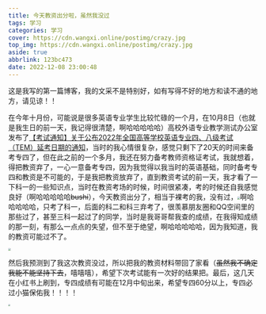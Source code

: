 ```yaml
---
title: 今天教资出分啦，虽然我没过
tags: 学习
categories: 学习
cover: https://cdn.wangxi.online/postimg/crazy.jpg
top_img: https://cdn.wangxi.online/postimg/crazy.jpg
aside: true
abbrlink: 123bc473
date: 2022-12-08 23:00:48
---
```


这是我写的第一篇博客，我的文采不是特别好，如有写得不好的地方和读不通的地方，请见谅！！

在今年十月份，可能说是很多英语专业学生比较忙碌的一个月，在10月8日（也就是我生日的前一天，我记得很清楚，啊哈哈哈哈哈）高校外语专业教学测试办公室发布了[【考试通知】关于公布2022年全国高等学校英语专业四、八级考试（TEM）延考日期的通知](http://tem.fltonline.cn/?p=75477)，当时的我心情很复杂，感觉只剩下了20天的时间来备考专四了，但在此之前的一个多月，我还在努力备考教师资格证考试，我就想着，得把教资弃了，一心一意备考专四，因为我觉得以我当时的英语基础，同时备考专四和教资是不可能的，于是我把教资放弃了，直到教资考试的前一天，我才看了一下科一的一些知识点，当时在教资考场的时候，时间很紧凑，考的时候还自我感觉良好（啊哈哈哈哈哈~~bushi~~），今天教资出分了，相当于裸考的我，没有过，<img src="https://cdn.wangxi.online/postimg/%E6%95%99%E8%B5%84.png" style="zoom: 33%;" />啊哈哈哈哈哈，只考了科一，后面的科二和科三弃考了，很羡慕朋友圈和QQ空间里的那些过了，甚至三科一起过了的同学，当时是我哥哥帮我查的成绩，在我得知成绩的那一刻，有那么一点点的失望，但不至于绝望，啊哈哈哈哈哈，因为我知道，我的教资可能过不了。

<img src="https://cdn.wangxi.online/postimg/crazy.jpg" style="zoom: 33%;" />

然后我预测到了我这次教资没过，所以把我的教资材料带回了家看（~~虽然我不确定我能不能坚持下去~~，嘻嘻嘻），希望下次考试能有一次好的结果把。最后，这几天在小红书上刷到，专四成绩有可能在12月中旬出来，希望专四60分以上，专四必过小猫保佑我！！！！

<img src="https://cdn.wangxi.online/postimg/TEM4cat.jpg" style="zoom:25%;" />